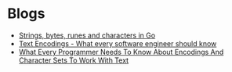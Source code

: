 # Blogs

- [Strings, bytes, runes and characters in Go](https://blog.golang.org/strings)
- [Text Encodings - What every software engineer should know](https://www.codementor.io/@tusharf5/text-encodings-what-every-software-engineer-should-know-wvvpl3f8n)
- [What Every Programmer Needs To Know About Encodings And Character Sets To Work With Text](https://kunststube.net/encoding/)
